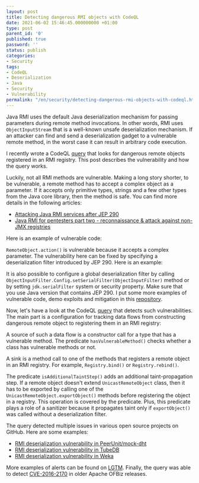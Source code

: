 ```yaml
---
layout: post
title: Detecting dangerous RMI objects with CodeQL
date: 2021-06-02 15:46:45.000000000 +01:00
type: post
parent_id: '0'
published: true
password: ''
status: publish
categories:
- Security
tags:
- CodeQL
- Deserialization
- Java
- Security
- Vulnerability
permalink: "/en/security/detecting-dangerous-rmi-objects-with-codeql.html"
---
```

Java RMI uses the default Java deserialization mechanism for passing parameters during remote method invocations. In other words, RMI uses `ObjectInputStream` that is a well-known unsafe deserialization mechanism. If an attacker can find and send a deserialization gadget to a vulnerable remote method, in the worst case it can result in arbitrary code execution.

I recently wrote a CodeQL [query](https://github.com/github/codeql/pull/5818) that looks for dangerous remote objects registered in an RMI registry. This post describes the vulnerability and how the query works.

  
  


Luckily, not all RMI methods are vulnerable. Making a long story shorter, to be vulnerable, a remote method has to accept a complex object as a parameter. If it accepts only primitive types, strings and a few other types from the Java core library, then the method is safe. You can find more details in the following articles:

- [Attacking Java RMI services after JEP 290](https://mogwailabs.de/en/blog/2019/03/attacking-java-rmi-services-after-jep-290/)
- [Java RMI for pentesters part two - reconnaissance & attack against non-JMX registries](https://itnext.io/java-rmi-for-pentesters-part-two-reconnaissance-attack-against-non-jmx-registries-187a6561314d)

Here is an example of vulnerable code:

 
<script src="https://gist.github.com/artem-smotrakov/5b9ec83e0b04d05aaf5ac5d808452d78.js"></script>  


`RemoteObject.action()` is vulnerable because it accepts a complex parameter. The vulnerability here can be fixed by specifying a deserialization filter introduced by JEP 290. Here is an example:

 
<script src="https://gist.github.com/artem-smotrakov/886638320b0db2b43a7b22cd2499c86f.js"></script>  


It is also possible to configure a global deserialization filter by calling `ObjectInputFilter.Config.setSerialFilter(ObjectInputFilter)` method or by setting `jdk.serialFilter` system or security property. Make sure that you use Java version that contains JEP 290. I put some more examples of vulnerable code, demo exploits and mitigation in this [rep](https://github.com/artem-smotrakov/ql-fun/tree/master/src/main/java/com/gypsyengineer/ql/fun/java/rmi)[o](https://github.com/artem-smotrakov/ql-fun/tree/master/src/main/java/com/gypsyengineer/ql/fun/java/rmi)[sitory](https://github.com/artem-smotrakov/ql-fun/tree/master/src/main/java/com/gypsyengineer/ql/fun/java/rmi).

Now, let's have a look at the CodeQL [query](https://github.com/github/codeql/pull/5818) that detects such vulnerabilities. The main part is a configuration for tracking data flows from constructing dangerous remote object to registering them in an RMI registry:

 
<script src="https://gist.github.com/artem-smotrakov/7dec100471524152743f143220e8dbc4.js"></script>  


A source of such a data flow is a constructor call for a type that has a vulnerable method. The predicate `hasVulnerableMethod()` checks whether a class has vulnerable methods or not.

A sink is a method call to one of the methods that registers a remote object in an RMI registry. For example, `Registry.bind()` or `Registry.rebind()`.

The predicate `isAdditionalTaintStep()` adds an additional taint-propagation step. If a remote object doesn't extend `UnicastRemoteObject` class, then it has to be exported by calling one of the `UnicastRemoteObject.exportObject()` methods before registering the object in a registry. This operation is covered by the predicate. Plus, this predicate plays a role of a sanitizer because it propagates taint only if `exportObject()` was called without a deserialization filter.

The query detected multiple issues in various open source projects on GitHub. Here are some examples:

- [RMI deserialization vulnerability in PeerUnit/mock-dht](https://github.com/PeerUnit/mock-dht/issues/2)
- [RMI deserialization vulnerability in TubeDB](https://github.com/environmentalinformatics-marburg/tubedb/issues/10#issuecomment-840400709)
- [RMI deserialization vulnerability in Weka](https://github.com/Waikato/weka-trunk/issues/23)

More examples of alerts can be found on [LG](https://lgtm.com/query/5242868053583474640/)[T](https://lgtm.com/query/5242868053583474640/)[M](https://lgtm.com/query/5242868053583474640/). Finally, the query was able to detect [CVE-2016-2170](https://nvd.nist.gov/vuln/detail/CVE-2016-2170) in older Apache OFBiz releases.

